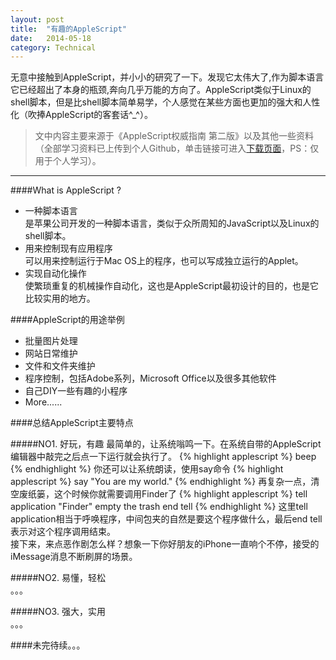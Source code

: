 ```yaml
---
layout: post
title:  "有趣的AppleScript"
date:   2014-05-18
category: Technical
---
```

无意中接触到AppleScript，并小小的研究了一下。发现它太伟大了,作为脚本语言它已经超出了本身的瓶颈,奔向几乎万能的方向了。AppleScript类似于Linux的shell脚本，但是比shell脚本简单易学，个人感觉在某些方面也更加的强大和人性化（吹捧AppleScript的客套话^_^）。    
>文中内容主要来源于《AppleScript权威指南 第二版》以及其他一些资料（全部学习资料已上传到个人Github，单击链接可进入[下载页面](https://github.com/geekbing/geekbing.github.io/blob/master/Resources)，PS：仅用于个人学习）。

----
####What is AppleScript ?
* 一种脚本语言       
是苹果公司开发的一种脚本语言，类似于众所周知的JavaScript以及Linux的shell脚本。
* 用来控制现有应用程序    
可以用来控制运行于Mac OS上的程序，也可以写成独立运行的Applet。
* 实现自动化操作    
使繁琐重复的机械操作自动化，这也是AppleScript最初设计的目的，也是它比较实用的地方。

####AppleScript的用途举例
* 批量图片处理
* 网站日常维护
* 文件和文件夹维护
* 程序控制，包括Adobe系列，Microsoft Office以及很多其他软件
* 自己DIY一些有趣的小程序
* More......    

####总结AppleScript主要特点

#####NO1. 好玩，有趣
最简单的，让系统嗡鸣一下。在系统自带的AppleScript编辑器中敲完之后点一下运行就会执行了。
{% highlight applescript %}
beep
{% endhighlight %}
你还可以让系统朗读，使用say命令
{% highlight applescript %}
say "You are my world."
{% endhighlight %}
再复杂一点，清空废纸篓，这个时候你就需要调用Finder了
{% highlight applescript %}
tell application "Finder"
	empty the trash
end tell
{% endhighlight %}
这里tell application相当于呼唤程序，中间包夹的自然是要这个程序做什么，最后end tell表示对这个程序调用结束。      
接下来，来点恶作剧怎么样？想象一下你好朋友的iPhone一直响个不停，接受的iMessage消息不断刷屏的场景。

#####NO2. 易懂，轻松     
。。。

#####NO3. 强大，实用     
。。。

####未完待续。。。